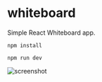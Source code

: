 # whiteboard

Simple React Whiteboard app.

```
npm install
```

```
npm run dev
```
![screenshot](https://user-images.githubusercontent.com/2997998/83935013-235eaa80-a76a-11ea-84b9-383a34119df0.png)

